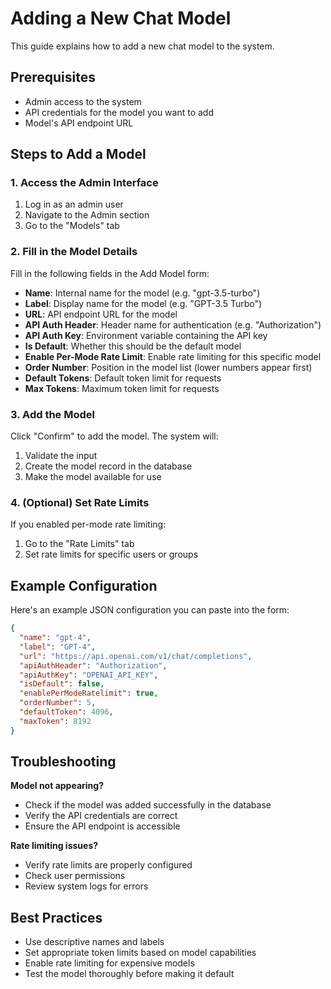 # Adding a New Chat Model

This guide explains how to add a new chat model to the system.

## Prerequisites
- Admin access to the system
- API credentials for the model you want to add
- Model's API endpoint URL

## Steps to Add a Model

### 1. Access the Admin Interface
1. Log in as an admin user
2. Navigate to the Admin section
3. Go to the "Models" tab

### 2. Fill in the Model Details
Fill in the following fields in the Add Model form:

- **Name**: Internal name for the model (e.g. "gpt-3.5-turbo")
- **Label**: Display name for the model (e.g. "GPT-3.5 Turbo")
- **URL**: API endpoint URL for the model
- **API Auth Header**: Header name for authentication (e.g. "Authorization")
- **API Auth Key**: Environment variable containing the API key
- **Is Default**: Whether this should be the default model
- **Enable Per-Mode Rate Limit**: Enable rate limiting for this specific model
- **Order Number**: Position in the model list (lower numbers appear first)
- **Default Tokens**: Default token limit for requests
- **Max Tokens**: Maximum token limit for requests

### 3. Add the Model
Click "Confirm" to add the model. The system will:
1. Validate the input
2. Create the model record in the database
3. Make the model available for use

### 4. (Optional) Set Rate Limits
If you enabled per-mode rate limiting:
1. Go to the "Rate Limits" tab
2. Set rate limits for specific users or groups

## Example Configuration

Here's an example JSON configuration you can paste into the form:

```json
{
  "name": "gpt-4",
  "label": "GPT-4",
  "url": "https://api.openai.com/v1/chat/completions",
  "apiAuthHeader": "Authorization",
  "apiAuthKey": "OPENAI_API_KEY",
  "isDefault": false,
  "enablePerModeRatelimit": true,
  "orderNumber": 5,
  "defaultToken": 4096,
  "maxToken": 8192
}
```

## Troubleshooting

**Model not appearing?**
- Check if the model was added successfully in the database
- Verify the API credentials are correct
- Ensure the API endpoint is accessible

**Rate limiting issues?**
- Verify rate limits are properly configured
- Check user permissions
- Review system logs for errors

## Best Practices
- Use descriptive names and labels
- Set appropriate token limits based on model capabilities
- Enable rate limiting for expensive models
- Test the model thoroughly before making it default

